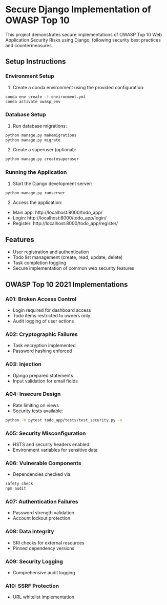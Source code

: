 # Secure Django Implementation of OWASP Top 10

This project demonstrates secure implementations of OWASP Top 10 Web Application Security Risks using Django, following security best practices and countermeasures.

## Setup Instructions

### Environment Setup

1. Create a conda environment using the provided configuration:
```bash
conda env create -f environment.yml
conda activate owasp_env
```

### Database Setup
1. Run database migrations:
```bash
python manage.py makemigrations
python manage.py migrate
```
2. Create a superuser (optional):
```bash
python manage.py createsuperuser
```

### Running the Application
1. Start the Django development server:
```bash
python manage.py runserver
```
2. Access the application:
  - Main app: http://localhost:8000/todo_app/
  - Login: http://localhost:8000/todo_app/login/
  - Register: http://localhost:8000/todo_app/register/

## Features
- User registration and authentication
- Todo list management (create, read, update, delete)
- Task completion toggling
- Secure implementation of common web security features

## OWASP Top 10 2021 Implementations

### A01: Broken Access Control
- Login required for dashboard access
- Todo items restricted to owners only
- Audit logging of user actions

### A02: Cryptographic Failures
- Task encryption implemented
- Password hashing enforced

### A03: Injection
- Django prepared statements
- Input validation for email fields

### A04: Insecure Design
- Rate limiting on views
- Security tests available:
```bash
python -m pytest todo_app/tests/test_security.py -v
```

### A05: Security Misconfiguration
- HSTS and security headers enabled
- Environment variables for sensitive data

### A06: Vulnerable Components
- Dependencies checked via:
```bash
safety check
npm audit
```

### A07: Authentication Failures
- Password strength validation
- Account lockout protection

### A08: Data Integrity
- SRI checks for external resources
- Pinned dependency versions

### A09: Security Logging
- Comprehensive audit logging

### A10: SSRF Protection
- URL whitelist implementation
